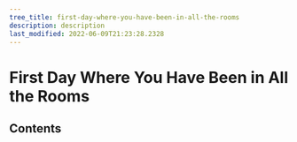 ```yaml
---
tree_title: first-day-where-you-have-been-in-all-the-rooms
description: description
last_modified: 2022-06-09T21:23:28.2328
---
```


# First Day Where You Have Been in All the Rooms

## Contents
